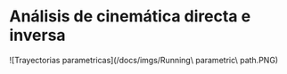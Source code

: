 # Análisis de cinemática directa e inversa

![Trayectorias parametricas](/docs/imgs/Running\ parametric\ path.PNG)


